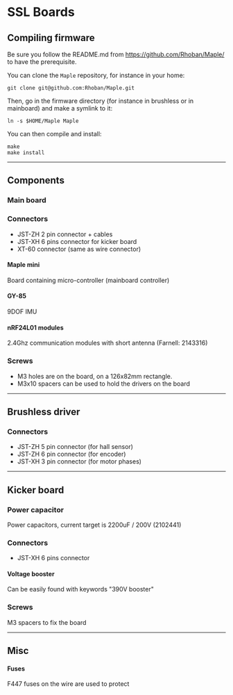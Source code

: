 # SSL Boards

## Compiling firmware

Be sure you follow the README.md from https://github.com/Rhoban/Maple/ to have the prerequisite.

You can clone the `Maple` repository, for instance in your home:

    git clone git@github.com:Rhoban/Maple.git

Then, go in the firmware directory (for instance in brushless or in mainboard) and make a symlink to it:

    ln -s $HOME/Maple Maple

You can then compile and install:

    make
    make install

-------------------------------------------------

## Components

### Main board

### Connectors

* JST-ZH 2 pin connector + cables
* JST-XH 6 pins connector for kicker board
* XT-60 connector (same as wire connector)

#### Maple mini

Board containing micro-controller (mainboard controller)

#### GY-85

9DOF IMU

#### nRF24L01 modules

2.4Ghz communication modules with short antenna (Farnell: 2143316)

### Screws

* M3 holes are on the board, on a 126x82mm rectangle.
* M3x10 spacers can be used to hold the drivers on the board

-------------------------------------------------

## Brushless driver

### Connectors

* JST-ZH 5 pin connector (for hall sensor)
* JST-ZH 6 pin connector (for encoder)
* JST-XH 3 pin connector (for motor phases)

-------------------------------------------------

## Kicker board

### Power capacitor

Power capacitors, current target is 2200uF / 200V (2102441)

### Connectors

* JST-XH 6 pins connector

#### Voltage booster

Can be easily found with keywords "390V booster"

### Screws

M3 spacers to fix the board

-------------------------------------------------

## Misc

#### Fuses

F447 fuses on the wire are used to protect
